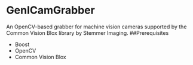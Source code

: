 # GenICamGrabber
An OpenCV-based grabber for machine vision cameras supported by the Common Vision Blox library by Stemmer Imaging.
##Prerequisites
- Boost
- OpenCV
- Common Vision Blox
